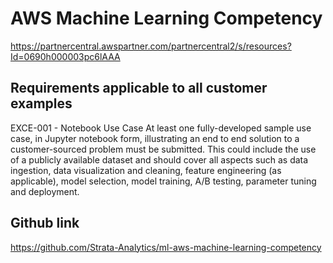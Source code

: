 # AWS Machine Learning Competency

https://partnercentral.awspartner.com/partnercentral2/s/resources?Id=0690h000003pc6lAAA

## Requirements applicable to all customer examples
EXCE-001 - Notebook Use Case
At least one fully-developed sample use case, in Jupyter notebook form, illustrating an end to end solution to a customer-sourced problem must be submitted. This could include the use of a publicly available dataset and should cover all aspects such as data ingestion, data visualization and cleaning, feature engineering (as applicable), model selection, model training, A/B testing, parameter tuning and deployment.

## Github link
https://github.com/Strata-Analytics/ml-aws-machine-learning-competency